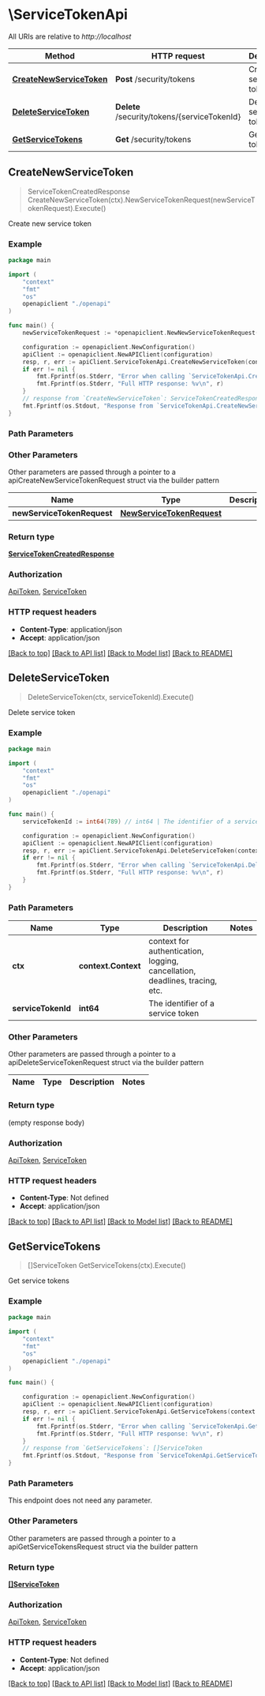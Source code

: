 # \ServiceTokenApi

All URIs are relative to *http://localhost*

Method | HTTP request | Description
------------- | ------------- | -------------
[**CreateNewServiceToken**](ServiceTokenApi.md#CreateNewServiceToken) | **Post** /security/tokens | Create new service token
[**DeleteServiceToken**](ServiceTokenApi.md#DeleteServiceToken) | **Delete** /security/tokens/{serviceTokenId} | Delete service token
[**GetServiceTokens**](ServiceTokenApi.md#GetServiceTokens) | **Get** /security/tokens | Get service tokens



## CreateNewServiceToken

> ServiceTokenCreatedResponse CreateNewServiceToken(ctx).NewServiceTokenRequest(newServiceTokenRequest).Execute()

Create new service token



### Example

```go
package main

import (
    "context"
    "fmt"
    "os"
    openapiclient "./openapi"
)

func main() {
    newServiceTokenRequest := *openapiclient.NewNewServiceTokenRequest("Name_example", []string{"Roles_example"}) // NewServiceTokenRequest | 

    configuration := openapiclient.NewConfiguration()
    apiClient := openapiclient.NewAPIClient(configuration)
    resp, r, err := apiClient.ServiceTokenApi.CreateNewServiceToken(context.Background()).NewServiceTokenRequest(newServiceTokenRequest).Execute()
    if err != nil {
        fmt.Fprintf(os.Stderr, "Error when calling `ServiceTokenApi.CreateNewServiceToken``: %v\n", err)
        fmt.Fprintf(os.Stderr, "Full HTTP response: %v\n", r)
    }
    // response from `CreateNewServiceToken`: ServiceTokenCreatedResponse
    fmt.Fprintf(os.Stdout, "Response from `ServiceTokenApi.CreateNewServiceToken`: %v\n", resp)
}
```

### Path Parameters



### Other Parameters

Other parameters are passed through a pointer to a apiCreateNewServiceTokenRequest struct via the builder pattern


Name | Type | Description  | Notes
------------- | ------------- | ------------- | -------------
 **newServiceTokenRequest** | [**NewServiceTokenRequest**](NewServiceTokenRequest.md) |  | 

### Return type

[**ServiceTokenCreatedResponse**](ServiceTokenCreatedResponse.md)

### Authorization

[ApiToken](../README.md#ApiToken), [ServiceToken](../README.md#ServiceToken)

### HTTP request headers

- **Content-Type**: application/json
- **Accept**: application/json

[[Back to top]](#) [[Back to API list]](../README.md#documentation-for-api-endpoints)
[[Back to Model list]](../README.md#documentation-for-models)
[[Back to README]](../README.md)


## DeleteServiceToken

> DeleteServiceToken(ctx, serviceTokenId).Execute()

Delete service token



### Example

```go
package main

import (
    "context"
    "fmt"
    "os"
    openapiclient "./openapi"
)

func main() {
    serviceTokenId := int64(789) // int64 | The identifier of a service token

    configuration := openapiclient.NewConfiguration()
    apiClient := openapiclient.NewAPIClient(configuration)
    resp, r, err := apiClient.ServiceTokenApi.DeleteServiceToken(context.Background(), serviceTokenId).Execute()
    if err != nil {
        fmt.Fprintf(os.Stderr, "Error when calling `ServiceTokenApi.DeleteServiceToken``: %v\n", err)
        fmt.Fprintf(os.Stderr, "Full HTTP response: %v\n", r)
    }
}
```

### Path Parameters


Name | Type | Description  | Notes
------------- | ------------- | ------------- | -------------
**ctx** | **context.Context** | context for authentication, logging, cancellation, deadlines, tracing, etc.
**serviceTokenId** | **int64** | The identifier of a service token | 

### Other Parameters

Other parameters are passed through a pointer to a apiDeleteServiceTokenRequest struct via the builder pattern


Name | Type | Description  | Notes
------------- | ------------- | ------------- | -------------


### Return type

 (empty response body)

### Authorization

[ApiToken](../README.md#ApiToken), [ServiceToken](../README.md#ServiceToken)

### HTTP request headers

- **Content-Type**: Not defined
- **Accept**: application/json

[[Back to top]](#) [[Back to API list]](../README.md#documentation-for-api-endpoints)
[[Back to Model list]](../README.md#documentation-for-models)
[[Back to README]](../README.md)


## GetServiceTokens

> []ServiceToken GetServiceTokens(ctx).Execute()

Get service tokens



### Example

```go
package main

import (
    "context"
    "fmt"
    "os"
    openapiclient "./openapi"
)

func main() {

    configuration := openapiclient.NewConfiguration()
    apiClient := openapiclient.NewAPIClient(configuration)
    resp, r, err := apiClient.ServiceTokenApi.GetServiceTokens(context.Background()).Execute()
    if err != nil {
        fmt.Fprintf(os.Stderr, "Error when calling `ServiceTokenApi.GetServiceTokens``: %v\n", err)
        fmt.Fprintf(os.Stderr, "Full HTTP response: %v\n", r)
    }
    // response from `GetServiceTokens`: []ServiceToken
    fmt.Fprintf(os.Stdout, "Response from `ServiceTokenApi.GetServiceTokens`: %v\n", resp)
}
```

### Path Parameters

This endpoint does not need any parameter.

### Other Parameters

Other parameters are passed through a pointer to a apiGetServiceTokensRequest struct via the builder pattern


### Return type

[**[]ServiceToken**](ServiceToken.md)

### Authorization

[ApiToken](../README.md#ApiToken), [ServiceToken](../README.md#ServiceToken)

### HTTP request headers

- **Content-Type**: Not defined
- **Accept**: application/json

[[Back to top]](#) [[Back to API list]](../README.md#documentation-for-api-endpoints)
[[Back to Model list]](../README.md#documentation-for-models)
[[Back to README]](../README.md)

